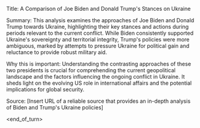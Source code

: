 Title: A Comparison of Joe Biden and Donald Trump's Stances on Ukraine

Summary: This analysis examines the approaches of Joe Biden and Donald Trump towards Ukraine, highlighting their key stances and actions during periods relevant to the current conflict. While Biden consistently supported Ukraine's sovereignty and territorial integrity, Trump's policies were more ambiguous, marked by attempts to pressure Ukraine for political gain and reluctance to provide robust military aid.

Why this is important: Understanding the contrasting approaches of these two presidents is crucial for comprehending the current geopolitical landscape and the factors influencing the ongoing conflict in Ukraine. It sheds light on the evolving US role in international affairs and the potential implications for global security.

Source: [Insert URL of a reliable source that provides an in-depth analysis of Biden and Trump's Ukraine policies]



<end_of_turn>